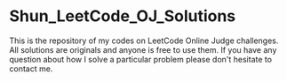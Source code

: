 # Shun_LeetCode_OJ_Solutions

This is the repository of my codes on LeetCode Online Judge challenges.  All solutions are originals and anyone is free to use them.  If you have any question about how I solve a particular problem please don't hesitate to contact me.
